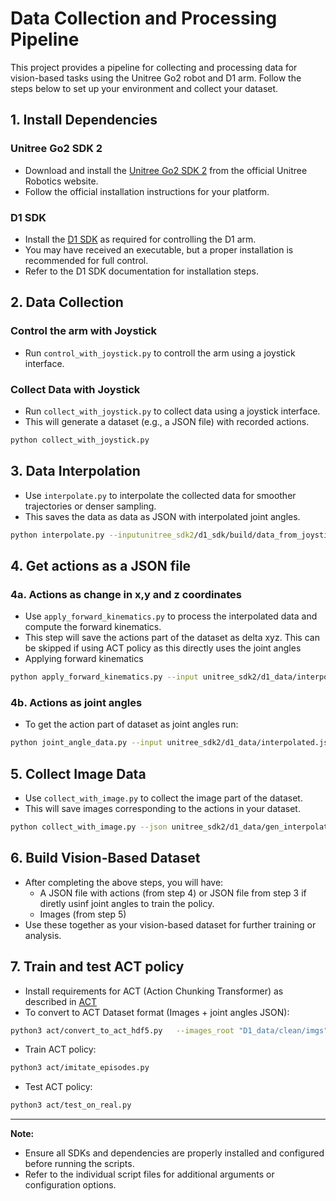 # Data Collection and Processing Pipeline

This project provides a pipeline for collecting and processing data for vision-based tasks using the Unitree Go2 robot and D1 arm. Follow the steps below to set up your environment and collect your dataset.

## 1. Install Dependencies

### Unitree Go2 SDK 2
- Download and install the [Unitree Go2 SDK 2](https://support.unitree.com/home/en/developer/Obtain%20SDK) from the official Unitree Robotics website.
- Follow the official installation instructions for your platform.

### D1 SDK
- Install the [D1 SDK](https://support.unitree.com/home/en/developer/D1Arm_services) as required for controlling the D1 arm.
- You may have received an executable, but a proper installation is recommended for full control.
- Refer to the D1 SDK documentation for installation steps.

## 2. Data Collection
### Control the arm with Joystick
- Run `control_with_joystick.py` to controll the arm using a joystick interface.
### Collect Data with Joystick
- Run `collect_with_joystick.py` to collect data using a joystick interface.
- This will generate a dataset (e.g., a JSON file) with recorded actions.

```bash
python collect_with_joystick.py
```

## 3. Data Interpolation
- Use `interpolate.py` to interpolate the collected data for smoother trajectories or denser sampling.
- This saves the data as data as JSON with interpolated joint angles.

```bash
python interpolate.py --inputunitree_sdk2/d1_sdk/build/data_from_joystick.json --output unitree_sdk2/d1_data/interpolated.json
```

## 4. Get actions as a JSON file
### 4a. Actions as change in x,y and z coordinates
- Use `apply_forward_kinematics.py` to process the interpolated data and compute the forward kinematics.
- This step will save the actions part of the dataset as delta xyz. This can be skipped if using ACT policy as this directly uses the joint angles
- Applying forward kinematics

```bash
python apply_forward_kinematics.py --input unitree_sdk2/d1_data/interpolated.json   --output unitree_sdk2/d1_data/interpolated_fk.json
```
### 4b. Actions as joint angles
- To get the action part of dataset as joint angles run:
```bash
python joint_angle_data.py --input unitree_sdk2/d1_data/interpolated.json --output unitree_sdk2/d1_data/interpolated_ja.json
```

## 5. Collect Image Data
- Use `collect_with_image.py` to collect the image part of the dataset.
- This will save images corresponding to the actions in your dataset.

```bash
python collect_with_image.py --json unitree_sdk2/d1_data/gen_interpolated.json --save-root unitree_sdk2/d1_data/default
```

## 6. Build Vision-Based Dataset
- After completing the above steps, you will have:
  - A JSON file with actions (from step 4) or JSON file from step 3 if diretly usinf joint angles to train the policy.
  - Images (from step 5)
- Use these together as your vision-based dataset for further training or analysis.

## 7. Train and test ACT policy
- Install requirements for ACT (Action Chunking Transformer) as described in [ACT](https://github.com/tonyzhaozh/act)
- To convert to ACT Dataset format (Images + joint angles JSON):
```bash
python3 act/convert_to_act_hdf5.py   --images_root "D1_data/clean/imgs"   --actions_json "D1_data/clean/actions.json"   --out_dir "D1_data/act/data"   --camera_name top   --pad_action_to 14  
```
- Train ACT policy:
```bash
python3 act/imitate_episodes.py
```
- Test ACT policy:
```bash
python3 act/test_on_real.py
```
---

**Note:**
- Ensure all SDKs and dependencies are properly installed and configured before running the scripts.
- Refer to the individual script files for additional arguments or configuration options.
